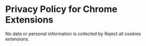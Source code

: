 # Privacy Policy for Chrome Extensions

No data or personal information is collected by Reject all cookies extensions.